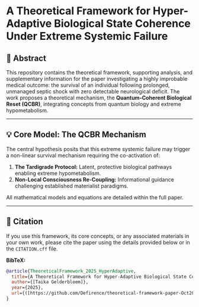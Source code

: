 # A Theoretical Framework for Hyper-Adaptive Biological State Coherence Under Extreme Systemic Failure

## 📖 Abstract

This repository contains the theoretical framework, supporting analysis, and supplementary information for the paper investigating a highly improbable medical outcome: the survival of an individual following prolonged, unmanaged septic shock with zero detectable neurological deficit. The work proposes a theoretical mechanism, the **Quantum-Coherent Biological Reset (QCBR)**, integrating concepts from quantum biology and extreme hypometabolism.

---

## 💡 Core Model: The QCBR Mechanism

The central hypothesis posits that this extreme systemic failure may trigger a non-linear survival mechanism requiring the co-activation of:
1.  **The Tardigrade Protocol:** Latent, protective biological pathways enabling extreme hypometabolism.
2.  **Non-Local Consciousness Re-Coupling:** Informational guidance challenging established materialist paradigms.

All mathematical models and equations are detailed within the full paper.

---

## 📝 Citation

If you use this framework, its core concepts, or any associated materials in your own work, please cite the paper using the details provided below or in the `CITATION.cff` file.

**BibTeX:**
```bibtex
@article{TheoreticalFramework_2025_HyperAdaptive,
  title={A Theoretical Framework for Hyper-Adaptive Biological State Coherence Under Extreme Systemic Failure},
  author={[Taika Gelderbloem]},
  year={2025},
  url={([https://github.com/Defirence/theoretical-framework-paper-Oct2025])},
}
